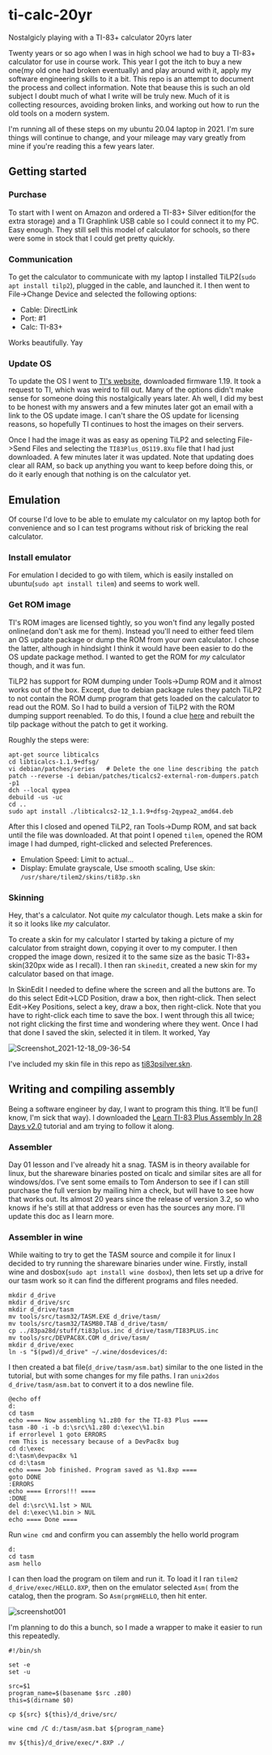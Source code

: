 # ti-calc-20yr
Nostalgicly playing with a TI-83+ calculator 20yrs later

Twenty years or so ago when I was in high school we had to buy a TI-83+ calculator for use in course work. This year I got the itch to buy a new one(my old one had broken eventually) and play around with it, apply my software engineering skills to it a bit. This repo is an attempt to document the process and collect information. Note that beause this is such an old subject I doubt much of what I write will be truly new. Much of it is collecting resources, avoiding broken links, and working out how to run the old tools on a modern system.

I'm running all of these steps on my ubuntu 20.04 laptop in 2021. I'm sure things will continue to change, and your mileage may vary greatly from mine if you're reading this a few years later.

## Getting started

### Purchase

To start with I went on Amazon and ordered a TI-83+ Silver edition(for the extra storage) and a TI Graphlink USB cable so I could connect it to my PC. Easy enough. They still sell this model of calculator for schools, so there were some in stock that I could get pretty quickly.

### Communication

To get the calculator to communicate with my laptop I installed TiLP2(`sudo apt install tilp2`), plugged in the cable, and launched it. I then went to File->Change Device and selected the following options:
* Cable: DirectLink
* Port: #1
* Calc: TI-83+

Works beautifully. Yay

### Update OS

To update the OS I went to [TI's website](https://education.ti.com/en/software/search/ti-83-plus-family#!view=handheld-operating-system), downloaded firmware 1.19. It took a request to TI, which was weird to fill out. Many of the options didn't make sense for someone doing this nostalgically years later. Ah well, I did my best to be honest with my answers and a few minutes later got an email with a link to the OS update image. I can't share the OS update for licensing reasons, so hopefully TI continues to host the images on their servers.

Once I had the image it was as easy as opening TiLP2 and selecting File->Send Files and selecting the `TI83Plus_OS119.8Xu` file that I had just downloaded. A few minutes later it was updated. Note that updating does clear all RAM, so back up anything you want to keep before doing this, or do it early enough that nothing is on the calculator yet.

## Emulation

Of course I'd love to be able to emulate my calculator on my laptop both for convenience and so I can test programs without risk of bricking the real calculator.

### Install emulator

For emulation I decided to go with tilem, which is easily installed on ubuntu(`sudo apt install tilem`) and seems to work well.

### Get ROM image

TI's ROM images are licensed tightly, so you won't find any legally posted online(and don't ask me for them). Instead you'll need to either feed tilem an OS update package or dump the ROM from your own calculator. I chose the latter, although in hindsight I think it would have been easier to do the OS update package method. I wanted to get the ROM for _my_ calculator though, and it was fun.

TiLP2 has support for ROM dumping under Tools->Dump ROM and it almost works out of the box. Except, due to debian package rules they patch TiLP2 to not contain the ROM dump program that gets loaded on the calculator to read out the ROM. So I had to build a version of TiLP2 with the ROM dumping support reenabled. To do this, I found a clue [here](https://sourceforge.net/p/tilp/bugs/217/) and rebuilt the tilp package without the patch to get it working.

Roughly the steps were:
```
apt-get source libticalcs
cd libticalcs-1.1.9+dfsg/
vi debian/patches/series   # Delete the one line describing the patch
patch --reverse -i debian/patches/ticalcs2-external-rom-dumpers.patch -p1
dch --local qypea
debuild -us -uc
cd ..
sudo apt install ./libticalcs2-12_1.1.9+dfsg-2qypea2_amd64.deb
```

After this I closed and opened TiLP2, ran Tools->Dump ROM, and sat back until the file was downloaded. At that point I opened `tilem`, opened the ROM image I had dumped, right-clicked and selected Preferences.
* Emulation Speed: Limit to actual...
* Display: Emulate grayscale, Use smooth scaling, Use skin: `/usr/share/tilem2/skins/ti83p.skn`

### Skinning

Hey, that's a calculator. Not quite _my_ calculator though. Lets make a skin for it so it looks like _my_ calculator.

To create a skin for my calculator I started by taking a picture of my calculator from straight down, copying it over to my computer. I then cropped the image down, resized it to the same size as the basic TI-83+ skin(320px wide as I recall). I then ran `skinedit`, created a new skin for my calculator based on that image.

In SkinEdit I needed to define where the screen and all the buttons are. To do this select Edit->LCD Position, draw a box, then right-click. Then select Edit->Key Positions, select a key, draw a box, then right-click. Note that you have to right-click each time to save the box. I went through this all twice; not right clicking the first time and wondering where they went. Once I had that done I saved the skin, selected it in tilem. It worked, Yay

![Screenshot_2021-12-18_09-36-54](https://user-images.githubusercontent.com/1694406/146650555-e97848d6-eab1-4ea7-b08a-438b95969f56.png)

I've included my skin file in this repo as [ti83psilver.skn](ti83psilver.skn).

## Writing and compiling assembly

Being a software engineer by day, I want to program this thing. It'll be fun(I know, I'm sick that way). I downloaded the [Learn TI-83 Plus Assembly In 28 Days v2.0](https://www.ticalc.org/pub/text/z80/83pa28d.zip) tutorial and am trying to follow it along.

### Assembler

Day 01 lesson and I've already hit a snag. TASM is in theory available for linux, but the shareware binaries posted on ticalc and similar sites are all for windows/dos. I've sent some emails to Tom Anderson to see if I can still purchase the full version by mailing him a check, but will have to see how that works out. Its almost 20 years since the release of version 3.2, so who knows if he's still at that address or even has the sources any more. I'll update this doc as I learn more.

### Assembler in wine

While waiting to try to get the TASM source and compile it for linux I decided to try running the shareware binaries under wine. Firstly, install wine and dosbox(`sudo apt install wine dosbox`), then lets set up a drive for our tasm work so it can find the different programs and files needed. 

```
mkdir d_drive
mkdir d_drive/src
mkdir d_drive/tasm
mv tools/src/tasm32/TASM.EXE d_drive/tasm/
mv tools/src/tasm32/TASM80.TAB d_drive/tasm/
cp ../83pa28d/stuff/ti83plus.inc d_drive/tasm/TI83PLUS.inc
mv tools/src/DEVPAC8X.COM d_drive/tasm/
mkdir d_drive/exec
ln -s "$(pwd)/d_drive" ~/.wine/dosdevices/d:
```

I then created a bat file(`d_drive/tasm/asm.bat`) similar to the one listed in the tutorial, but with some changes for my file paths. I ran `unix2dos d_drive/tasm/asm.bat` to convert it to a dos newline file.
```
@echo off
d:
cd tasm
echo ==== Now assembling %1.z80 for the TI-83 Plus ====
tasm -80 -i -b d:\src\%1.z80 d:\exec\%1.bin
if errorlevel 1 goto ERRORS
rem This is necessary because of a DevPac8x bug
cd d:\exec
d:\tasm\devpac8x %1
cd d:\tasm
echo ==== Job finished. Program saved as %1.8xp ====
goto DONE
:ERRORS
echo ==== Errors!!! ====
:DONE
del d:\src\%1.lst > NUL
del d:\exec\%1.bin > NUL
echo ==== Done ====
```

Run `wine cmd` and confirm you can assembly the hello world program
```
d:
cd tasm
asm hello
```

I can then load the program on tilem and run it. To load it I ran `tilem2 d_drive/exec/HELLO.8XP`, then on the emulator selected `Asm(` from the catalog, then the program. So `Asm(prgmHELLO`, then hit enter.

![screenshot001](https://user-images.githubusercontent.com/1694406/146652023-a1733b91-04b1-4d9d-aafe-8024f761c38f.png)


I'm planning to do this a bunch, so I made a wrapper to make it easier to run this repeatedly. 
```
#!/bin/sh

set -e
set -u

src=$1
program_name=$(basename $src .z80)
this=$(dirname $0)

cp ${src} ${this}/d_drive/src/

wine cmd /C d:/tasm/asm.bat ${program_name}

mv ${this}/d_drive/exec/*.8XP ./
```
